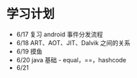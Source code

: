 # 学习计划

* 6/17 复习 android 事件分发流程
* 6/18 ART、AOT、JIT、Dalvik 之间的关系
* 6/19 摸鱼
* 6/20 java 基础 - equal，==，hashcode
* 6/21 